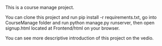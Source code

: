 This is a course manage project.

You can clone this project and run pip install -r requirements.txt, go into CourseManage folder and run python manage.py runserver,  then open signup.html located at Frontend/html on your browser.

You can see more descriptive introduction of this project on the vedio.
